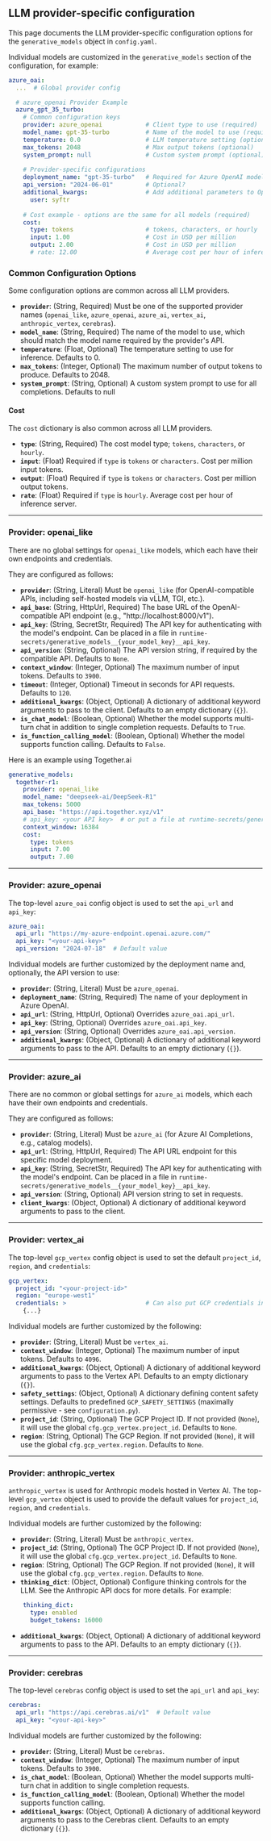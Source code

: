 ## LLM provider-specific configuration

This page documents the LLM provider-specific configuration options for the ``generative_models`` object in ``config.yaml``.

Individual models are customized in the `generative_models` section of the configuration, for example:

```yaml
azure_oai:
  ...  # Global provider config

  # azure_openai Provider Example
  azure_gpt_35_turbo:
    # Common configuration keys
    provider: azure_openai            # Client type to use (required)
    model_name: gpt-35-turbo          # Name of the model to use (required)
    temperature: 0.0                  # LLM temperature setting (optional)
    max_tokens: 2048                  # Max output tokens (optional)
    system_prompt: null               # Custom system prompt (optional)
  
    # Provider-specific configurations
    deployment_name: "gpt-35-turbo"   # Required for Azure OpenAI models
    api_version: "2024-06-01"         # Optional?
    additional_kwargs:                # Add additional parameters to OpenAI request body
      user: syftr
  
    # Cost example - options are the same for all models (required)
    cost:
      type: tokens                    # tokens, characters, or hourly
      input: 1.00                     # Cost in USD per million
      output: 2.00                    # Cost in USD per million
      # rate: 12.00                   # Average cost per hour of inference server, when type is hourly
```

### Common Configuration Options

Some configuration options are common across all LLM providers.

* **`provider`**: (String, Required) Must be one of the supported provider names (`openai_like`, `azure_openai`, `azure_ai`, `vertex_ai`, `anthropic_vertex`, `cerebras`).
* **`model_name`**: (String, Required) The name of the model to use, which should match the model name required by the provider's API.
* **`temperature`**: (Float, Optional) The temperature setting to use for inference. Defaults to 0.
* **`max_tokens`**: (Integer, Optional) The maximum number of output tokens to produce. Defaults to 2048.
* **`system_prompt`**: (String, Optional) A custom system prompt to use for all completions. Defaults to null

#### Cost

The `cost` dictionary is also common across all LLM providers.

* **`type`**: (String, Required) The cost model type; `tokens`, `characters`, or `hourly`.
* **`input`**: (Float) Required if `type` is `tokens` or `characters`. Cost per million input tokens.
* **`output`**: (Float) Required if `type` is `tokens` or `characters`. Cost per million output tokens.
* **`rate`**: (Float) Required if `type` is `hourly`. Average cost per hour of inference server.


---
### Provider: openai_like
There are no global settings for `openai_like` models, which each have their own endpoints and credentials.

They are configured as follows:

* **`provider`**: (String, Literal) Must be `openai_like` (for OpenAI-compatible APIs, including self-hosted models via vLLM, TGI, etc.).
* **`api_base`**: (String, HttpUrl, Required) The base URL of the OpenAI-compatible API endpoint (e.g., "http://localhost:8000/v1").
* **`api_key`**: (String, SecretStr, Required) The API key for authenticating with the model's endpoint. Can be placed in a file in `runtime-secrets/generative_models__{your_model_key}__api_key`.
* **`api_version`**: (String, Optional) The API version string, if required by the compatible API. Defaults to `None`.
* **`context_window`**: (Integer, Optional) The maximum number of input tokens. Defaults to `3900`.
* **`timeout`**: (Integer, Optional) Timeout in seconds for API requests. Defaults to `120`.
* **`additional_kwargs`**: (Object, Optional) A dictionary of additional keyword arguments to pass to the client. Defaults to an empty dictionary (`{}`).
* **`is_chat_model`**: (Boolean, Optional) Whether the model supports multi-turn chat in addition to single completion requests. Defaults to `True`.
* **`is_function_calling_model`**: (Boolean, Optional) Whether the model supports function calling. Defaults to `False`.

Here is an example using Together.ai

```yaml
generative_models:
  together-r1:
    provider: openai_like
    model_name: "deepseek-ai/DeepSeek-R1"
    max_tokens: 5000
    api_base: "https://api.together.xyz/v1"
    # api_key: <your API key>  # or put a file at runtime-secrets/generative_models__togther_r1__api_key
    context_window: 16384
    cost:
      type: tokens
      input: 7.00
      output: 7.00
```

---
### Provider: azure_openai
The top-level `azure_oai` config object is used to set the `api_url` and `api_key`:

```yaml
azure_oai:
  api_url: "https://my-azure-endpoint.openai.azure.com/"
  api_key: "<your-api-key>"
  api_version: "2024-07-18"  # Default value
```

Individual models are further customized by the deployment name and, optionally, the API version to use:

* **`provider`**: (String, Literal) Must be `azure_openai`.
* **`deployment_name`**: (String, Required) The name of your deployment in Azure OpenAI.
* **`api_url`**: (String, HttpUrl, Optional) Overrides `azure_oai.api_url`.
* **`api_key`**: (String, Optional) Overrides `azure_oai.api_key`.
* **`api_version`**: (String, Optional) Overrides `azure_oai.api_version`.
* **`additional_kwargs`**: (Object, Optional) A dictionary of additional keyword arguments to pass to the API. Defaults to an empty dictionary (`{}`).

---
### Provider: azure_ai
There are no common or global settings for `azure_ai` models, which each have their own endpoints and credentials.

They are configured as follows:

* **`provider`**: (String, Literal) Must be `azure_ai` (for Azure AI Completions, e.g., catalog models).
* **`api_url`**: (String, HttpUrl, Required) The API URL endpoint for this specific model deployment.
* **`api_key`**: (String, SecretStr, Required) The API key for authenticating with the model's endpoint. Can be placed in a file in `runtime-secrets/generative_models__{your_model_key}__api_key`.
* **`api_version`**: (String, Optional) API version string to set in requests.
* **`client_kwargs`**: (Object, Optional) A dictionary of additional keyword arguments to pass to the client.

---
### Provider: vertex_ai
The top-level `gcp_vertex` config object is used to set the default `project_id`, `region`, and `credentials`:

```yaml
gcp_vertex:
  project_id: "<your-project-id>"
  region: "europe-west1"
  credentials: >                      # Can also put GCP credentials in a file named runtime-secrets/gcp_vertex__credentials
    {...}
```

Individual models are further customized by the following:

* **`provider`**: (String, Literal) Must be `vertex_ai`.
* **`context_window`**: (Integer, Optional) The maximum number of input tokens. Defaults to `4096`.
* **`additional_kwargs`**: (Object, Optional) A dictionary of additional keyword arguments to pass to the Vertex API. Defaults to an empty dictionary (`{}`).
* **`safety_settings`**: (Object, Optional) A dictionary defining content safety settings. Defaults to predefined `GCP_SAFETY_SETTINGS` (maximally permissive - see `configuration.py`).
* **`project_id`**: (String, Optional) The GCP Project ID. If not provided (`None`), it will use the global `cfg.gcp_vertex.project_id`. Defaults to `None`.
* **`region`**: (String, Optional) The GCP Region. If not provided (`None`), it will use the global `cfg.gcp_vertex.region`. Defaults to `None`.

---
### Provider: anthropic_vertex
`anthropic_vertex` is used for Anthropic models hosted in Vertex AI. The top-level `gcp_vertex` object is used to provide the default values for `project_id`, `region`, and `credentials`.

Individual models are further customized by the following:

* **`provider`**: (String, Literal) Must be `anthropic_vertex`.
* **`project_id`**: (String, Optional) The GCP Project ID. If not provided (`None`), it will use the global `cfg.gcp_vertex.project_id`. Defaults to `None`.
* **`region`**: (String, Optional) The GCP Region. If not provided (`None`), it will use the global `cfg.gcp_vertex.region`. Defaults to `None`.
* **`thinking_dict`**: (Object, Optional) Configure thinking controls for the LLM. See the Anthropic API docs for more details. For example:
```yaml
    thinking_dict:
      type: enabled
      budget_tokens: 16000
```
* **`additional_kwargs`**: (Object, Optional) A dictionary of additional keyword arguments to pass to the API. Defaults to an empty dictionary (`{}`).

---
### Provider: cerebras
The top-level `cerebras` config object is used to set the `api_url` and `api_key`:

```yaml
cerebras:
  api_url: "https://api.cerebras.ai/v1"  # Default value
  api_key: "<your-api-key>"
```

Individual models are further customized by the following:

* **`provider`**: (String, Literal) Must be `cerebras`.
* **`context_window`**: (Integer, Optional) The maximum number of input tokens. Defaults to `3900`.
* **`is_chat_model`**: (Boolean, Optional) Whether the model supports multi-turn chat in addition to single completion requests.
* **`is_function_calling_model`**: (Boolean, Optional) Whether the model supports function calling.
* **`additional_kwargs`**: (Object, Optional) A dictionary of additional keyword arguments to pass to the Cerebras client. Defaults to an empty dictionary (`{}`).
